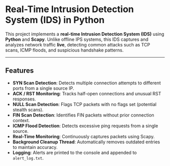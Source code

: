 # Real-Time Intrusion Detection System (IDS) in Python

This project implements a **real-time Intrusion Detection System (IDS)** using **Python** and **Scapy**. Unlike offline IPS systems, this IDS captures and analyzes network traffic **live**, detecting common attacks such as TCP scans, ICMP floods, and suspicious handshake patterns.

---

## Features

- **SYN Scan Detection**: Detects multiple connection attempts to different ports from a single source IP.
- **ACK / RST Monitoring**: Tracks half-open connections and unusual RST responses.
- **NULL Scan Detection**: Flags TCP packets with no flags set (potential stealth scans).
- **FIN Scan Detection**: Identifies FIN packets without prior connection context.
- **ICMP Flood Detection**: Detects excessive ping requests from a single source.
- **Real-Time Monitoring**: Continuously captures packets using Scapy.
- **Background Cleanup Thread**: Automatically removes outdated entries to maintain accuracy.
- **Logging**: Alerts are printed to the console and appended to `alert_log.txt`.



